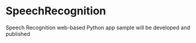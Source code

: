 # SpeechRecognition

Speech Recognition web-based Python app sample will be developed and published
